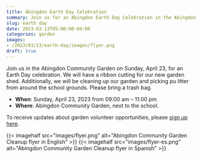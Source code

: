 ```yaml
--- 
title: Abingdon Earth Day Celebration
summary: Join us for an Abingdon Earth Day Celebration in the Abingdon Garden on April 23.
slug: earth day
date: 2023-03-13T05:00:00-04:00
categories: garden
images: 
- /2023/03/13/earth-day/images/flyer.png
draft: true
---
```


Join us in the Abingdon Community Garden on Sunday, April 23, for an Earth Day celebration. We will have a ribbon cutting for our new garden shed. Additionally, we will be cleaning up our garden and picking pu litter from around the school grounds. Please bring a trash bag.

- **When**: Sunday, April 23, 2023 from 09:00 am – 11:00 pm
- **Where**: Abingdon Community Garden, next to the school.

To receive updates about garden volunteer opportunities, please [sign up here](https://us10.list-manage.com/subscribe?u=f9c2cb9188c78232702100f91&id=50d30d2a32).

{{< imagehalf src="images/flyer.png" alt="Abingdon Community Garden Cleanup flyer in English" >}}
{{< imagehalf src="images/flyer-es.png" alt="Abingdon Community Garden Cleanup flyer in Spanish" >}}